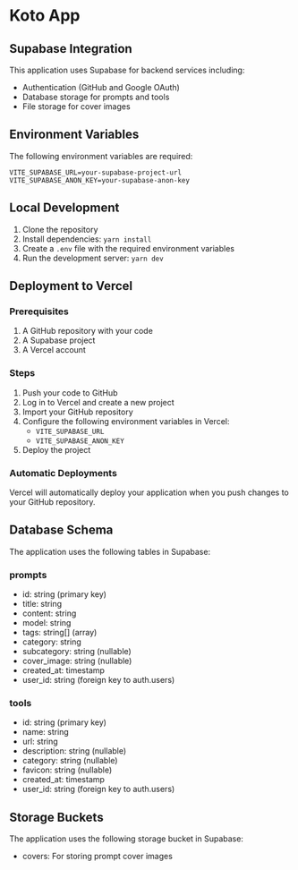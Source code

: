# Koto App

## Supabase Integration

This application uses Supabase for backend services including:
- Authentication (GitHub and Google OAuth)
- Database storage for prompts and tools
- File storage for cover images

## Environment Variables

The following environment variables are required:

```
VITE_SUPABASE_URL=your-supabase-project-url
VITE_SUPABASE_ANON_KEY=your-supabase-anon-key
```

## Local Development

1. Clone the repository
2. Install dependencies: `yarn install`
3. Create a `.env` file with the required environment variables
4. Run the development server: `yarn dev`

## Deployment to Vercel

### Prerequisites

1. A GitHub repository with your code
2. A Supabase project
3. A Vercel account

### Steps

1. Push your code to GitHub
2. Log in to Vercel and create a new project
3. Import your GitHub repository
4. Configure the following environment variables in Vercel:
   - `VITE_SUPABASE_URL`
   - `VITE_SUPABASE_ANON_KEY`
5. Deploy the project

### Automatic Deployments

Vercel will automatically deploy your application when you push changes to your GitHub repository.

## Database Schema

The application uses the following tables in Supabase:

### prompts
- id: string (primary key)
- title: string
- content: string
- model: string
- tags: string[] (array)
- category: string
- subcategory: string (nullable)
- cover_image: string (nullable)
- created_at: timestamp
- user_id: string (foreign key to auth.users)

### tools
- id: string (primary key)
- name: string
- url: string
- description: string (nullable)
- category: string (nullable)
- favicon: string (nullable)
- created_at: timestamp
- user_id: string (foreign key to auth.users)

## Storage Buckets

The application uses the following storage bucket in Supabase:

- covers: For storing prompt cover images
